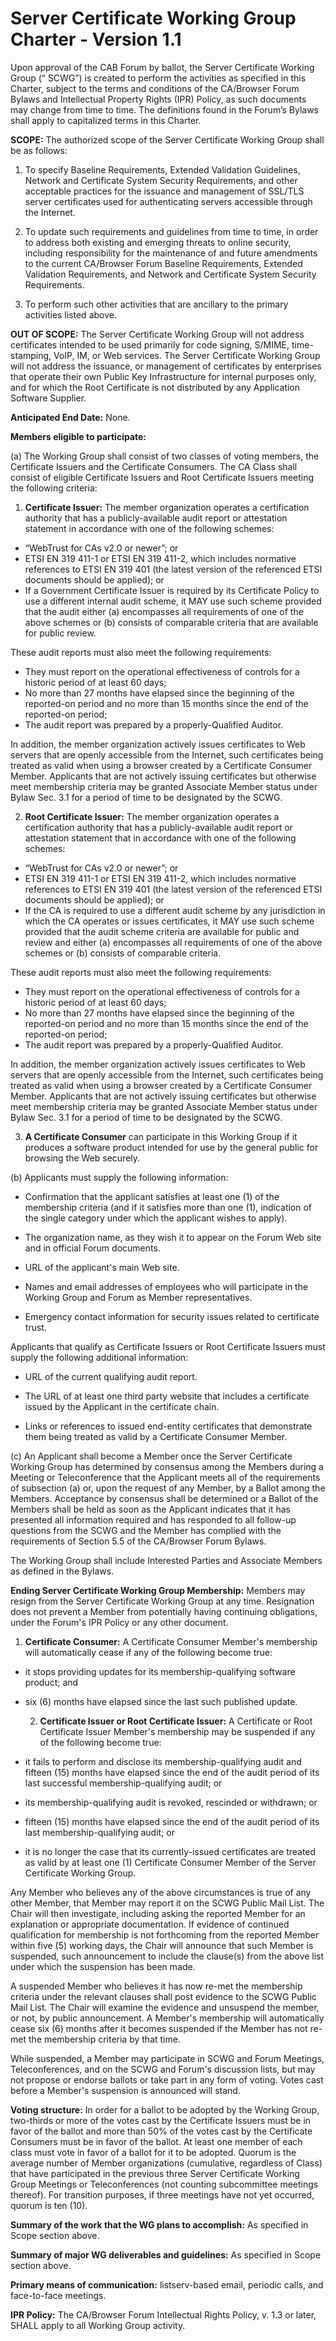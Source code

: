 # Server Certificate Working Group Charter - Version 1.1

Upon approval of the CAB Forum by ballot, the Server Certificate Working Group (“ SCWG”) is created to perform the activities as specified in this Charter, subject to the terms and conditions of the CA/Browser Forum Bylaws and Intellectual Property Rights (IPR) Policy, as such documents may change from time to time. The definitions found in the Forum’s Bylaws shall apply to capitalized terms in this Charter.

**SCOPE:** The authorized scope of the Server Certificate Working Group shall be as follows:

  1. To specify Baseline Requirements, Extended Validation Guidelines, Network and Certificate System Security Requirements, and other acceptable practices for the issuance and management of SSL/TLS server certificates used for authenticating servers accessible through the Internet.
  
  2. To update such requirements and guidelines from time to time, in order to address both existing and emerging threats to online security, including responsibility for the maintenance of and future amendments to the current CA/Browser Forum Baseline Requirements, Extended Validation Requirements, and Network and Certificate System Security Requirements.
  
  3. To perform such other activities that are ancillary to the primary activities listed above.

**OUT OF SCOPE:** The Server Certificate Working Group will not address certificates intended to be used primarily for code signing, S/MIME, time-stamping, VoIP, IM, or Web services. The Server Certificate Working Group will not address the issuance, or management of certificates by enterprises that operate their own Public Key Infrastructure for internal purposes only, and for which the Root Certificate is not distributed by any Application Software Supplier.

**Anticipated End Date:** None.

**Members eligible to participate:**

(a) The Working Group shall consist of two classes of voting members, the Certificate Issuers and the Certificate Consumers. The CA Class shall consist of eligible Certificate Issuers and Root Certificate Issuers meeting the following criteria:

   1) **Certificate Issuer:** The member organization operates a certification authority that has a publicly-available audit report or attestation statement in accordance with one of the following schemes:
* “WebTrust for CAs v2.0 or newer”; or
* ETSI EN 319 411-1 or ETSI EN 319 411-2, which includes normative references to ETSI EN 319 401 (the latest version of the referenced ETSI documents should be applied); or
* If a Government Certificate Issuer is required by its Certificate Policy to use a different internal audit scheme, it MAY use such scheme provided that the audit either (a) encompasses all requirements of one of the above schemes or (b) consists of comparable criteria that are available for public review.

These audit reports must also meet the following requirements:
* They must report on the operational effectiveness of controls for a historic period of at least 60 days;
* No more than 27 months have elapsed since the beginning of the reported-on period and no more than 15 months since the end of the reported-on period;
* The audit report was prepared by a properly-Qualified Auditor.

In addition, the member organization actively issues certificates to Web servers that are openly accessible from the Internet, such certificates being treated as valid when using a browser created by a Certificate Consumer Member. Applicants that are not actively issuing certificates but otherwise meet membership criteria may be granted Associate Member status under Bylaw Sec. 3.1 for a period of time to be designated by the SCWG.

   2) **Root Certificate Issuer:** The member organization operates a certification authority that has a publicly-available audit report or attestation statement that  in accordance with one of the following schemes:
* “WebTrust for CAs v2.0 or newer”; or
* ETSI EN 319 411-1 or ETSI EN 319 411-2, which includes normative references to ETSI EN 319 401 (the latest version of the referenced ETSI documents should be applied); or
* If the CA is required to use a different audit scheme by any jurisdiction in which the CA operates or issues certificates, it MAY use such scheme provided that the audit scheme criteria are available for public and review and either (a) encompasses all requirements of one of the above schemes or (b) consists of comparable criteria.

These audit reports must also meet the following requirements:
* They must report on the operational effectiveness of controls for a historic period of at least 60 days;
* No more than 27 months have elapsed since the beginning of the reported-on period and no more than 15 months since the end of the reported-on period;
* The audit report was prepared by a properly-Qualified Auditor.

In addition, the member organization actively issues certificates to Web servers that are openly accessible from the Internet, such certificates being treated as valid when using a browser created by a Certificate Consumer Member. Applicants that are not actively issuing certificates but otherwise meet membership criteria may be granted Associate Member status under Bylaw Sec. 3.1 for a period of time to be designated by the SCWG.

   3) **A Certificate Consumer** can participate in this Working Group if it produces a software product intended for use by the general public for browsing the Web securely.

(b) Applicants must supply the following information:

* Confirmation that the applicant satisfies at least one (1) of the membership criteria (and if it satisfies more than one (1), indication of the single category under which the applicant wishes to apply).
* The organization name, as they wish it to appear on the Forum Web site and in official Forum documents.

* URL of the applicant's main Web site.

* Names and email addresses of employees who will participate in the Working Group and Forum as Member representatives.

* Emergency contact information for security issues related to certificate trust.

Applicants that qualify as Certificate Issuers or Root Certificate Issuers must supply the following additional information:

* URL of the current qualifying audit report.

* The URL of at least one third party website that includes a certificate issued by the Applicant in the certificate chain.

* Links or references to issued end-entity certificates that demonstrate them being treated as valid by a Certificate Consumer Member.

(c) An Applicant shall become a Member once the Server Certificate Working Group has determined by consensus among the Members during a Meeting or Teleconference that the Applicant meets all of the requirements of subsection (a) or, upon the request of any Member, by a Ballot among the Members. Acceptance by consensus shall be determined or a Ballot of the Members shall be held as soon as the Applicant indicates that it has presented all information required and has responded to all follow-up questions from the SCWG and the Member has complied with the requirements of Section 5.5 of the CA/Browser Forum Bylaws.

The Working Group shall include Interested Parties and Associate Members as defined in the Bylaws.

**Ending Server Certificate Working Group Membership:** Members may resign from the Server Certificate Working Group at any time. Resignation does not prevent a Member from potentially having continuing obligations, under the Forum's IPR Policy or any other document.

   1) **Certificate Consumer:** A Certificate Consumer Member's membership will automatically cease if any of the following become true:
   
* it stops providing updates for its membership-qualifying software product; and 
   
* six (6) months have elapsed since the last such published update.

   2) **Certificate Issuer or Root Certificate Issuer:** A Certificate or Root Certificate Issuer Member's membership may be suspended if any of the following become true:
   
* it fails to perform and disclose its membership-qualifying audit and fifteen (15) months have elapsed since the end of the audit period of its last successful membership-qualifying audit; or
   
* its membership-qualifying audit is revoked, rescinded or withdrawn; or
   
* fifteen (15) months have elapsed since the end of the audit period of its last membership-qualifying audit; or
   
* it is no longer the case that its currently-issued certificates are treated as valid by at  least one (1) Certificate Consumer Member of the Server Certificate Working Group.

Any Member who believes any of the above circumstances is true of any other Member, that Member may report it on the SCWG Public Mail List. The Chair will then investigate, including asking the reported Member for an explanation or appropriate documentation. If evidence of continued qualification for membership is not forthcoming from the reported Member within five (5) working days, the Chair will announce that such Member is suspended, such announcement to include the clause(s) from the above list under which the suspension has been made.

A suspended Member who believes it has now re-met the membership criteria under the relevant clauses shall post evidence to the SCWG Public Mail List. The Chair will examine the evidence and unsuspend the member, or not, by public announcement. A Member's membership will automatically cease six (6) months after it becomes suspended if the Member has not re-met the membership criteria by that time.

While suspended, a Member may participate in SCWG and Forum Meetings, Teleconferences, and on the SCWG and Forum's discussion lists, but may not propose or endorse ballots or take part in any form of voting.
Votes cast before a Member's suspension is announced will stand.

**Voting structure:** In order for a ballot to be adopted by the Working Group, two-thirds or more of the votes cast by the Certificate Issuers must be in favor of the ballot and more than 50% of the votes cast by the Certificate Consumers must be in favor of the ballot. At least one member of each class must vote in favor of a ballot for it to be adopted. Quorum is the average number of Member organizations (cumulative, regardless of Class) that have participated in the previous three Server Certificate Working Group Meetings or Teleconferences (not counting subcommittee meetings thereof). For transition purposes, if three meetings have not yet occurred, quorum is ten (10).

**Summary of the work that the WG plans to accomplish:** As specified in Scope section above.

**Summary of major WG deliverables and guidelines:** As specified in Scope section above.

**Primary means of communication:** listserv-based email, periodic calls, and face-to-face meetings.

**IPR Policy:** The CA/Browser Forum Intellectual Rights Policy, v. 1.3 or later, SHALL apply to all Working Group activity.
